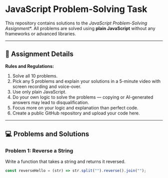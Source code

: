 # JavaScript Problem-Solving Task

This repository contains solutions to the *JavaScript Problem-Solving Assignment**. All problems are solved using **plain JavaScript** without any frameworks or advanced libraries.

---

## 📝 Assignment Details

**Rules and Regulations:**

1. Solve all 10 problems.
2. Pick any 5 problems and explain your solutions in a 5-minute video with screen recording and voice-over.
3. Use only plain JavaScript.
4. Do your own logic to solve the problems — copying or AI-generated answers may lead to disqualification.
5. Focus more on your logic and explanation than perfect code.
6. Create a public GitHub repository and upload your code here.

---

## 💻 Problems and Solutions

### Problem 1: Reverse a String
Write a function that takes a string and returns it reversed.
```js
const reverseHello = (str) => str.split("").reverse().join("");
